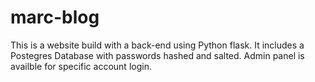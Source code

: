 # marc-blog

This is a website build with a back-end using Python flask. It includes a Postegres Database with passwords hashed and salted. Admin panel is availble for specific account login.
